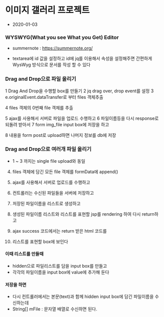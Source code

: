 # 이미지 갤러리 프로젝트
* 2020-01-03

### WYSWYG(What you see What you Get) Editor
* summernote : https://summernote.org/

* textarea에 id 값을 설정하고 id에 jq를 이용해서 속성을
설정해주면 간편하게 WysWyg 방식으로 문서를 작성 할 수 있다

### Drag and Drop으로 파일 올리기
1 Drag And Drop을 수행할 box를 만들기
2 jq drag over, drop event를 설정
3 e.originalEvent.dataTransfer로 부터 files 객체추출

4 files 객체의 0번째 file 객체를 추출

5 ajax를 사용해서 서버로 파일을 업로드 수행하고
6 파일이름등을 다시 response로 되돌려 받아서
7 form img_file input box에 저장을 하고

8 내용을 form post로 upload하면 나머지 정보를 db에 저장

### Drag and Drop으로 여러개 파일 올리기
* 1 ~ 3 까지는 single file upload와 동일
4. files 객체에 담긴 모든 file 객체를 formData에 append()

5. ajax를 사용해서 서버로 업로드를 수행하고
6. 컨트롤러는 수신된 파일들을 서버에 저장하고
7. 저장된 파일이름을 리스트로 생성하고
8. 생성된 파일이름 리스트와 리스트를 표현할 jsp를 rendering 하여 다시 return하고
9. ajax success 코드에서는 return 받은 html 코드를
10. 리스트를 표현할 box에 보인다

#### 이때 리스트를 만들때
* hidden으로 파일리스트를 담을 input box를 만들고
* 각각의 파일이름을 input box에 value에 추가해 둔다

#### 저장을 하면
* 다시 컨트롤러에서는 본문(text)과 함께 hidden input box에
담긴 파일이름을 수신하는데
* String[] mFile : 문자열 배열로 수신하면 된다.